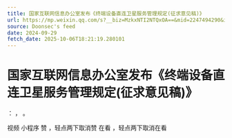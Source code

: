 ```yaml
---
title: 国家互联网信息办公室发布《终端设备直连卫星服务管理规定(征求意见稿)》
url: https://mp.weixin.qq.com/s?__biz=MzkxNTI2NTQxOA==&mid=2247494290&idx=3&sn=8caa443a643da6d1963978925d79b031
source: Doonsec's feed
date: 2024-09-29
fetch_date: 2025-10-06T18:21:19.280101
---
```


# 国家互联网信息办公室发布《终端设备直连卫星服务管理规定(征求意见稿)》

：
，
。

视频
小程序
赞
，轻点两下取消赞
在看
，轻点两下取消在看